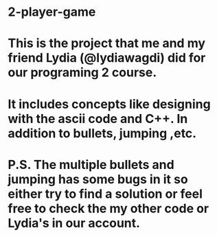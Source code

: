 # 2-player-game
# This is the project that me and my friend Lydia (@lydiawagdi) did for our programing 2 course.
# It includes concepts like designing with the ascii code and C++. In addition to bullets, jumping ,etc.
# P.S. The multiple bullets and jumping has some bugs in it so either try to find a solution or feel free to check the my other code or Lydia's in our account.
